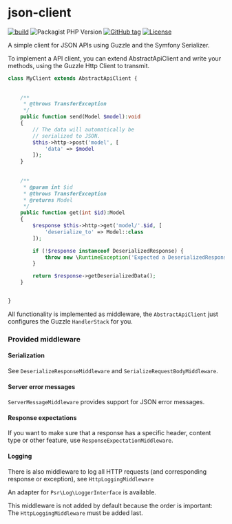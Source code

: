 # json-client

[![build](https://github.com/timostamm/json-client/workflows/CI/badge.svg)](https://github.com/timostamm/json-client/actions?query=workflow:"CI")
![Packagist PHP Version](https://img.shields.io/packagist/dependency-v/timostamm/json-client/php)
[![GitHub tag](https://img.shields.io/github/tag/timostamm/json-client?include_prereleases=&sort=semver&color=blue)](https://github.com/timostamm/json-client/releases/)
[![License](https://img.shields.io/badge/License-MIT-blue)](#license)

A simple client for JSON APIs using Guzzle and the Symfony 
Serializer.

To implement a API client, you can extend AbstractApiClient 
and write your methods, using the Guzzle Http Client to transmit.


```PHP
class MyClient extends AbstractApiClient {
    
    
    /**
     * @throws TransferException
     */
    public function send(Model $model):void
    {
        // The data will automatically be 
        // serialized to JSON. 
        $this->http->post('model', [
            'data' => $model
        ]);
    }
    
    
    /**
     * @param int $id
     * @throws TransferException
     * @returns Model 
     */
    public function get(int $id):Model
    {
        $response $this->http->get('model/'.$id, [
            'deserialize_to' => Model::class
        ]);

        if (!$response instanceof DeserializedResponse) {
            throw new \RuntimeException('Expected a DeserializedResponse, got: '.get_class($response));
        }

        return $response->getDeserializedData();
    }


}
```

All functionality is implemented as middleware, the 
`AbstractApiClient` just configures the Guzzle `HandlerStack` for you. 



### Provided middleware 


#### Serialization

See `DeserializeResponseMiddleware` and `SerializeRequestBodyMiddleware`.


#### Server error messages

`ServerMessageMiddleware` provides support for JSON error messages. 


#### Response expectations

If you want to make sure that a response has a specific header, content 
type or other feature, use `ResponseExpectationMiddleware`. 


#### Logging

There is also middleware to log all HTTP requests (and corresponding 
response or exception), see `HttpLoggingMiddleware` 

An adapter for `Psr\Log\LoggerInterface` is available.

This middleware is not added by default because the order is 
important: The `HttpLoggingMiddleware` must be added last.
